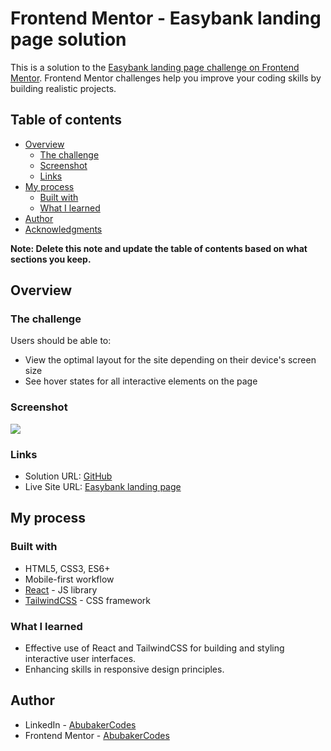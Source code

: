 # Frontend Mentor - Easybank landing page solution

This is a solution to the [Easybank landing page challenge on Frontend Mentor](https://www.frontendmentor.io/challenges/easybank-landing-page-WaUhkoDN). Frontend Mentor challenges help you improve your coding skills by building realistic projects. 

## Table of contents

- [Overview](#overview)
  - [The challenge](#the-challenge)
  - [Screenshot](#screenshot)
  - [Links](#links)
- [My process](#my-process)
  - [Built with](#built-with)
  - [What I learned](#what-i-learned)
- [Author](#author)
- [Acknowledgments](#acknowledgments)

**Note: Delete this note and update the table of contents based on what sections you keep.**

## Overview

### The challenge

Users should be able to:

- View the optimal layout for the site depending on their device's screen size
- See hover states for all interactive elements on the page

### Screenshot

![](/desktop_preview.jpg)

### Links

- Solution URL: [GitHub](https://github.com/AbubakerCodes/easybank-landing-page)
- Live Site URL: [Easybank landing page](https://easybank-landing-page24.vercel.app)

## My process

### Built with

- HTML5, CSS3, ES6+
- Mobile-first workflow
- [React](https://reactjs.org/) - JS library
- [TailwindCSS](https://tailwindcss.com/) - CSS framework

### What I learned

- Effective use of React and TailwindCSS for building and styling interactive user interfaces.
- Enhancing skills in responsive design principles.

## Author

- LinkedIn - [AbubakerCodes](https://www.linkedin.com/in/AbubakerCodes)
- Frontend Mentor - [AbubakerCodes](https://www.frontendmentor.io/profile/AbubakerCodes)

